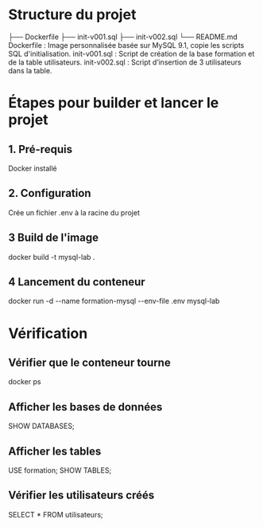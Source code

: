 # Structure du projet
├── Dockerfile
├── init-v001.sql
├── init-v002.sql
└── README.md
Dockerfile : Image personnalisée basée sur MySQL 9.1, copie les scripts SQL d'initialisation.
init-v001.sql : Script de création de la base formation et de la table utilisateurs.
init-v002.sql : Script d’insertion de 3 utilisateurs dans la table.

# Étapes pour builder et lancer le projet
## 1. Pré-requis
Docker installé
## 2. Configuration
Crée un fichier .env à la racine du projet
## 3 Build de l'image
docker build -t mysql-lab .
## 4 Lancement du conteneur
docker run -d --name formation-mysql --env-file .env mysql-lab
# Vérification
## Vérifier que le conteneur tourne
docker ps
## Afficher les bases de données
SHOW DATABASES;
## Afficher les tables
USE formation;
SHOW TABLES;
## Vérifier les utilisateurs créés
SELECT * FROM utilisateurs;
